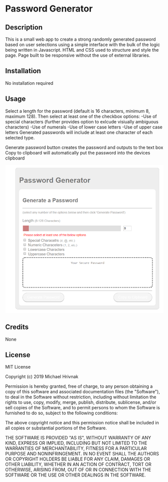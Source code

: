 # Password Generator

## Description
This is a small web app to create a strong randomly generated password based on user selections using a simple interface with the bulk of the logic
being written in Javascript. HTML and CSS used to structure and style the page. Page built to be responsive without the use of external libraries.

## Installation

No installation required


## Usage 

Select a length for the password (default is 16 characters, minimum 8, maximum 128).
Then select at least one of the checkbox options:
-Use of special characters (further provides option to exlcude visiually ambiguous characters)
-Use of numerals
-Use of lower case letters
-Use of upper case letters
Generated passwords will include at least one character of each selected type.

Generate password button creates the password and outputs to the text box
Copy to clipboard will automatically put the password into the devices clipboard

![password generator image](./Assets/PasswordGenerator.PNG)


## Credits

None

## License

MIT License

Copyright (c) 2019 Michael Hrivnak

Permission is hereby granted, free of charge, to any person obtaining a copy
of this software and associated documentation files (the "Software"), to deal
in the Software without restriction, including without limitation the rights
to use, copy, modify, merge, publish, distribute, sublicense, and/or sell
copies of the Software, and to permit persons to whom the Software is
furnished to do so, subject to the following conditions:

The above copyright notice and this permission notice shall be included in all
copies or substantial portions of the Software.

THE SOFTWARE IS PROVIDED "AS IS", WITHOUT WARRANTY OF ANY KIND, EXPRESS OR
IMPLIED, INCLUDING BUT NOT LIMITED TO THE WARRANTIES OF MERCHANTABILITY,
FITNESS FOR A PARTICULAR PURPOSE AND NONINFRINGEMENT. IN NO EVENT SHALL THE
AUTHORS OR COPYRIGHT HOLDERS BE LIABLE FOR ANY CLAIM, DAMAGES OR OTHER
LIABILITY, WHETHER IN AN ACTION OF CONTRACT, TORT OR OTHERWISE, ARISING FROM,
OUT OF OR IN CONNECTION WITH THE SOFTWARE OR THE USE OR OTHER DEALINGS IN THE
SOFTWARE.
